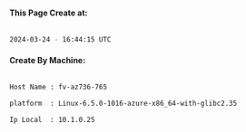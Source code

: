 
   
#### This Page Create at:

```bash

2024-03-24 - 16:44:15 UTC

```

#### Create By Machine:

```bash

Host Name : fv-az736-765

platform  : Linux-6.5.0-1016-azure-x86_64-with-glibc2.35

Ip Local  : 10.1.0.25

```

